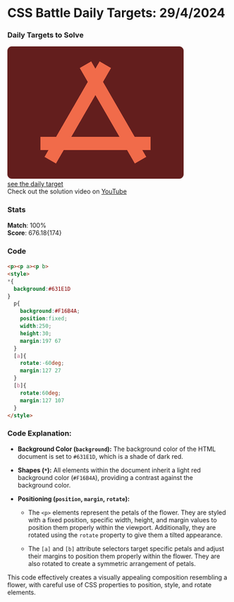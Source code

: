 # CSS Battle Daily Targets: 29/4/2024

### Daily Targets to Solve

![picture of daily target](./images/29.png)  
[see the daily target](https://cssbattle.dev/play/tZs9BX11EYMYKm7rt2Z2)  
Check out the solution video on [YouTube](https://www.youtube.com/watch?v=left8Qacl5Y)

### Stats

**Match**: 100%  
**Score**: 676.18{174}

### Code

```html
<p><p a><p b>
<style>
*{
  background:#631E1D
}
  p{
    background:#F16B4A;
    position:fixed;
    width:250;
    height:30;
    margin:197 67
  }
  [a]{
    rotate:-60deg;
    margin:127 27
  }
  [b]{
    rotate:60deg;
    margin:127 107
  }
</style>
```

### Code Explanation:

- **Background Color (`background`):** The background color of the HTML document is set to `#631E1D`, which is a shade of dark red.

- **Shapes (`*`):** All elements within the document inherit a light red background color (`#F16B4A`), providing a contrast against the background color.

- **Positioning (`position`, `margin`, `rotate`):** 
  - The `<p>` elements represent the petals of the flower. They are styled with a fixed position, specific width, height, and margin values to position them properly within the viewport. Additionally, they are rotated using the `rotate` property to give them a tilted appearance.
  
  - The `[a]` and `[b]` attribute selectors target specific petals and adjust their margins to position them properly within the flower. They are also rotated to create a symmetric arrangement of petals.

This code effectively creates a visually appealing composition resembling a flower, with careful use of CSS properties to position, style, and rotate elements.